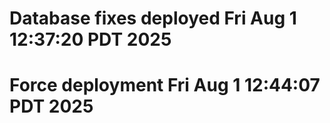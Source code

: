 # Database fixes deployed Fri Aug  1 12:37:20 PDT 2025
# Force deployment Fri Aug  1 12:44:07 PDT 2025
